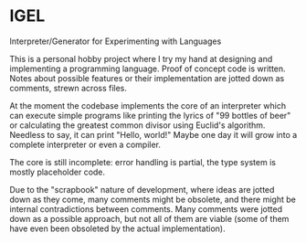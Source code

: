# IGEL
Interpreter/Generator for Experimenting with Languages

This is a personal hobby project where I try my hand at designing and implementing a programming language.
Proof of concept code is written. Notes about possible features or their implementation are jotted down as comments, strewn across files.

At the moment the codebase implements the core of an interpreter which can execute simple programs like printing the lyrics of "99 bottles of beer" or calculating the greatest common divisor using Euclid's algorithm.
Needless to say, it can print "Hello, world!"
Maybe one day it will grow into a complete interpreter or even a compiler.

The core is still incomplete: error handling is partial, the type system is mostly placeholder code.

Due to the "scrapbook" nature of development, where ideas are jotted down as they come, many comments might be obsolete, and there might be internal contradictions between comments. Many comments were jotted down as a possible approach, but not all of them are viable (some of them have even been obsoleted by the actual implementation).
